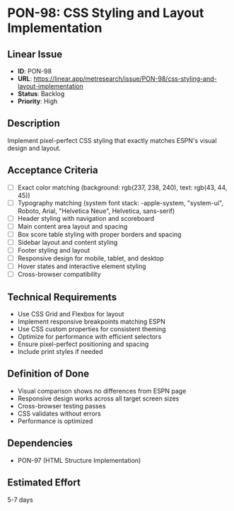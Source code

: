 # PON-98: CSS Styling and Layout Implementation

## Linear Issue
- **ID**: PON-98
- **URL**: https://linear.app/metresearch/issue/PON-98/css-styling-and-layout-implementation
- **Status**: Backlog
- **Priority**: High

## Description
Implement pixel-perfect CSS styling that exactly matches ESPN's visual design and layout.

## Acceptance Criteria
- [ ] Exact color matching (background: rgb(237, 238, 240), text: rgb(43, 44, 45))
- [ ] Typography matching (system font stack: -apple-system, "system-ui", Roboto, Arial, "Helvetica Neue", Helvetica, sans-serif)
- [ ] Header styling with navigation and scoreboard
- [ ] Main content area layout and spacing
- [ ] Box score table styling with proper borders and spacing
- [ ] Sidebar layout and content styling
- [ ] Footer styling and layout
- [ ] Responsive design for mobile, tablet, and desktop
- [ ] Hover states and interactive element styling
- [ ] Cross-browser compatibility

## Technical Requirements
- Use CSS Grid and Flexbox for layout
- Implement responsive breakpoints matching ESPN
- Use CSS custom properties for consistent theming
- Optimize for performance with efficient selectors
- Ensure pixel-perfect positioning and spacing
- Include print styles if needed

## Definition of Done
- Visual comparison shows no differences from ESPN page
- Responsive design works across all target screen sizes
- Cross-browser testing passes
- CSS validates without errors
- Performance is optimized

## Dependencies
- PON-97 (HTML Structure Implementation)

## Estimated Effort
5-7 days
